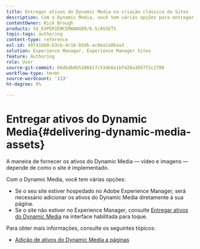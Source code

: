 ```yaml
---
title: Entregar ativos do Dynamic Media na criação clássica do Sites
description: Com o Dynamic Media, você tem várias opções para entregar seus ativos do Dynamic Media — de vídeo e imagens — ao seu site.
contentOwner: Rick Brough
products: SG_EXPERIENCEMANAGER/6.5/ASSETS
topic-tags: authoring
content-type: reference
exl-id: 40f41bb0-b3cb-4c16-b5db-ac8ea1a86aa3
solution: Experience Manager, Experience Manager Sites
feature: Authoring
role: User
source-git-commit: 66db4b0b5106617c534b6e1bf428a3057f2c2708
workflow-type: tm+mt
source-wordcount: '113'
ht-degree: 8%

---
```


# Entregar ativos do Dynamic Media{#delivering-dynamic-media-assets}

A maneira de fornecer os ativos do Dynamic Media — vídeo e imagens — depende de como o site é implementado.

Com o Dynamic Media, você tem várias opções:

* Se o seu site estiver hospedado no Adobe Experience Manager, será necessário adicionar os ativos do Dynamic Media diretamente à sua página.
* Se o site não estiver no Experience Manager, consulte [Entregar ativos do Dynamic Media](/help/assets/delivering-dynamic-media-assets.md) na interface habilitada para toque.

Para obter mais informações, consulte os seguintes tópicos:

* [Adição de ativos do Dynamic Media a páginas](/help/sites-classic-ui-authoring/dynamic-media-assets-adding-to-page.md)

